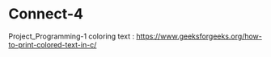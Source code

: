 # Connect-4
Project_Programming-1
coloring text : https://www.geeksforgeeks.org/how-to-print-colored-text-in-c/